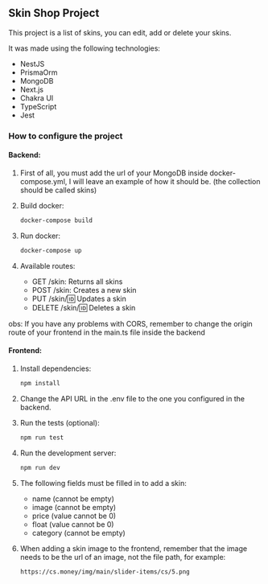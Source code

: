 ## Skin Shop Project

This project is a list of skins, you can edit, add or delete your skins.

It was made using the following technologies:
- NestJS
- PrismaOrm
- MongoDB
- Next.js
- Chakra UI
- TypeScript
- Jest

### How to configure the project

#### Backend:
1. First of all, you must add the url of your MongoDB inside docker-compose.yml, I will leave an example of how it should be. (the collection should be called skins)

2. Build docker:
    ```bash
    docker-compose build
    ```

3. Run docker:
    ```bash
    docker-compose up
    ```

4. Available routes:
    - GET /skin: Returns all skins
    - POST /skin: Creates a new skin
    - PUT /skin/:id: Updates a skin
    - DELETE /skin/:id: Deletes a skin

obs: If you have any problems with CORS, remember to change the origin route of your frontend in the main.ts file inside the backend

#### Frontend:
1. Install dependencies:
    ```bash
    npm install
    ```

2. Change the API URL in the .env file to the one you configured in the backend.

3. Run the tests (optional):
    ```bash
    npm run test
    ```

4. Run the development server:
    ```bash
    npm run dev
    ```

5. The following fields must be filled in to add a skin:
    - name (cannot be empty)
    - image (cannot be empty)
    - price (value cannot be 0)
    - float (value cannot be 0)
    - category (cannot be empty)
    
6. When adding a skin image to the frontend,
remember that the image needs to be the url of an image, not the file path, for example:
    ```bash
    https://cs.money/img/main/slider-items/cs/5.png
    ```